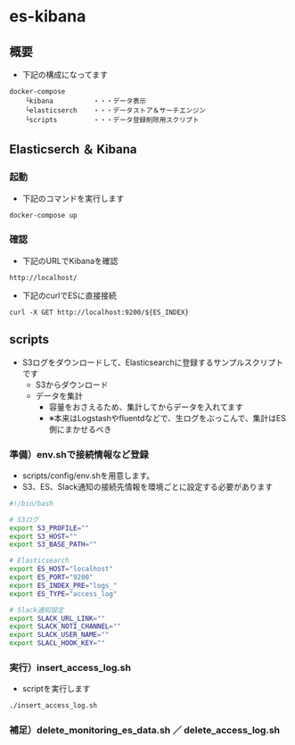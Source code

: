 # es-kibana

## 概要

- 下記の構成になってます
```
docker-compose
    └kibana          ・・・データ表示
    └elasticserch    ・・・データストア＆サーチエンジン
    └scripts         ・・・データ登録削除用スクリプト
```

## Elasticserch ＆ Kibana

### 起動

- 下記のコマンドを実行します
```bash
docker-compose up
```

### 確認

- 下記のURLでKibanaを確認
```
http://localhost/
```

- 下記のcurlでESに直接接続
```
curl -X GET http://localhost:9200/${ES_INDEX}
```


## scripts

- S3ログをダウンロードして、Elasticsearchに登録するサンプルスクリプトです
  - S3からダウンロード
  - データを集計
    - 容量をおさえるため、集計してからデータを入れてます
    - ※本来はLogstashやfluentdなどで、生ログをぶっこんで、集計はES側にまかせるべき

### 準備）env.shで接続情報など登録

- scripts/config/env.shを用意します。
- S3、ES、Slack通知の接続先情報を環境ごとに設定する必要があります
```bash
#!/bin/bash

# S3ログ
export S3_PROFILE=""
export S3_HOST=""
export S3_BASE_PATH=""

# Elasticsearch
export ES_HOST="localhost"
export ES_PORT="9200"
export ES_INDEX_PRE="logs_"
export ES_TYPE="access_log"

# Slack通知設定
export SLACK_URL_LINK=""
export SLACK_NOTI_CHANNEL=""
export SLACK_USER_NAME=""
export SLACL_HOOK_KEY=""
```

### 実行）insert_access_log.sh

- scriptを実行します
```bash
./insert_access_log.sh
```

### 補足）delete_monitoring_es_data.sh ／ delete_access_log.sh
